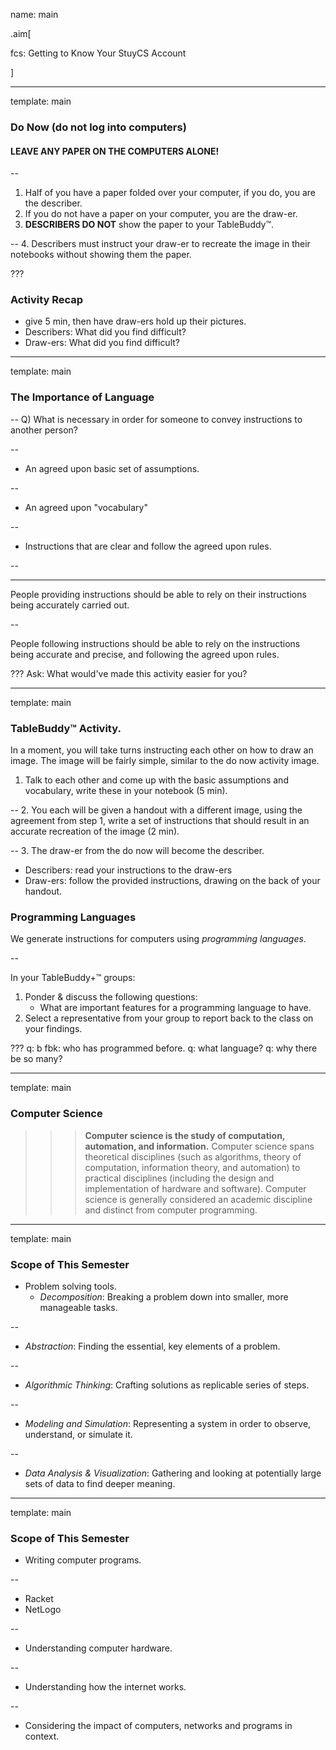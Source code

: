 name: main

.aim[<div>
  fcs: Getting to Know Your StuyCS Account
  </div>]

---
template: main

### Do Now (do not log into computers)
#### LEAVE ANY PAPER ON THE COMPUTERS ALONE!

--
1. Half of you have a paper folded over your computer, if you do, you are the describer.
2. If you do not have a paper on your computer, you are the draw-er.
3. __DESCRIBERS DO NOT__ show the paper to your TableBuddy™.

--
4. Describers must instruct your draw-er to recreate the image in their notebooks without showing them the paper.

???
### Activity Recap
- give 5 min, then have draw-ers hold up their pictures.
- Describers: What did you find difficult?
- Draw-ers: What did you find difficult?

---
template: main

### The Importance of Language

--
Q) What is necessary in order for someone to convey instructions to another person?

--
- An agreed upon basic set of assumptions.

--
- An agreed upon "vocabulary"

--
- Instructions that are clear and follow the agreed upon rules.

--
<hr>

People providing instructions should be able to rely on their instructions being accurately carried out.

--

People following instructions should be able to rely on the instructions being accurate and precise, and following the agreed upon rules.


???
Ask: What would've made this activity easier for you?

---
template: main

### TableBuddy™  Activity.
In a moment, you will take turns instructing each other on how to draw an image. The image will be fairly simple, similar to the do now activity image.

1. Talk to each other and come up with the basic assumptions and vocabulary, write these in your notebook (5 min).

--
2. You each will be given a handout with a  different image, using the agreement from step 1, write a set of instructions that should result in an accurate recreation of the image (2 min).

--
3. The draw-er from the do now will become the describer.
  - Describers: read your instructions to the draw-ers
  - Draw-ers: follow the provided instructions, drawing on the back of your handout.


### Programming Languages

We generate instructions for computers using _programming languages_.

--

In your TableBuddy+™ groups:
1. Ponder & discuss the following questions:
   - What are important features for a programming language to have.
2. Select a representative from your group to report back to the class on your findings.

???
q: b fbk: who has programmed before.
q: what language?
q: why there be so many?



---
template: main

### Computer Science

>>> __Computer science is the study of computation, automation, and information.__ Computer science spans theoretical disciplines (such as algorithms, theory of computation, information theory, and automation) to practical disciplines (including the design and implementation of hardware and software). Computer science is generally considered an academic discipline and distinct from computer programming.

---
template: main

### Scope of This Semester

- Problem solving tools.
  - _Decomposition_: Breaking a problem down into smaller, more manageable tasks.

--
  - _Abstraction_: Finding the essential, key elements of a problem.

--
  - _Algorithmic Thinking_: Crafting solutions as replicable series of steps.

--
  - _Modeling and Simulation_: Representing a system in order to observe, understand, or simulate it.

--
  - _Data Analysis & Visualization_: Gathering and looking at potentially large sets of data to find deeper meaning.

---
template: main

### Scope of This Semester

- Writing computer programs.

--
  - Racket
  - NetLogo

--
- Understanding computer hardware.

--
- Understanding how the internet works.

--
- Considering the impact of computers, networks and programs in context.
